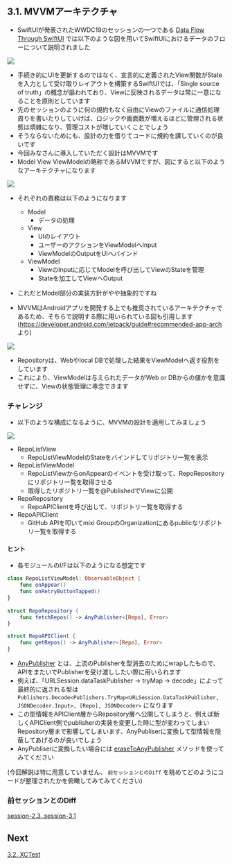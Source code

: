 ## 3.1. MVVMアーキテクチャ
- SwiftUIが発表されたWWDC19のセッションの一つである [Data Flow Through SwiftUI](https://developer.apple.com/videos/play/wwdc2019/226) では以下のような図を用いてSwiftUIにおけるデータのフローについて説明されました

<img src="https://user-images.githubusercontent.com/8536870/115537484-cf9f7600-a2d5-11eb-8b60-0847e186f288.png">

- 手続き的にUIを更新するのではなく、宣言的に定義されたView関数がStateを入力として受け取りレイアウトを構築するSwiftUIでは、「Single source of truth」の概念が謳われており、Viewに反映されるデータは常に一意になることを原則としています
- 先のセッションのように何の規約もなく自由にViewのファイルに通信処理周りを書いたりしていけば、ロジックや画面数が増えるほどに管理される状態は煩雑になり、管理コストが増していくことでしょう
- そうならないためにも、設計の力を借りてコードに規約を課していくのが良いです
- 今回みなさんに導入していただく設計はMVVMです
- Model View ViewModelの略称であるMVVMですが、図にすると以下のようなアーキテクチャになります

<img src="https://user-images.githubusercontent.com/8536870/115537612-f2ca2580-a2d5-11eb-937a-98ea74da920f.png">

- それぞれの責務は以下のようになります

  - Model
    - データの処理
  - View
    - UIのレイアウト
    - ユーザーのアクションをViewModelへInput
    - ViewModelのOutputをUIへバインド
  - ViewModel
    - ViewのInputに応じてModelを呼び出してViewのStateを管理
    - Stateを加工してViewへOutput

- これだとModel部分の実装方針がやや抽象的ですね
- MVVMはAndroidアプリを開発する上でも推奨されているアーキテクチャであるため、そちらで説明する際に用いられている図も引用します (https://developer.android.com/jetpack/guide#recommended-app-arch より)

<img src="https://user-images.githubusercontent.com/8536870/115537744-18572f00-a2d6-11eb-8d24-1e4f22d2701b.png">

- Repositoryは、Webやlocal DBで処理した結果をViewModelへ返す役割をしています
- これにより、ViewModelは与えられたデータがWeb or DBからの値かを意識せずに、Viewの状態管理に専念できます

### チャレンジ

- 以下のような構成になるように、MVVMの設計を適用してみましょう

<img src="https://user-images.githubusercontent.com/8536870/115538875-4ab55c00-a2d7-11eb-8904-b240f36ce06b.png">

- RepoListView
    - RepoListViewModelのStateをバインドしてリポジトリ一覧を表示
- RepoListViewModel
    - RepoListViewからonAppearのイベントを受け取って、RepoRepositoryにリポジトリ一覧を取得させる
    - 取得したリポジトリ一覧を@PublishedでViewに公開
- RepoRepository
    - RepoAPIClientを呼び出して、リポジトリ一覧を取得する
- RepoAPIClient
    - GitHub APIを叩いてmixi GroupのOrganizationにあるpublicなリポジトリ一覧を取得する

#### ヒント
- 各モジュールのI/Fは以下のようになる想定です

```swift
class RepoListViewModel: ObservableObject {
    func onAppear()
    func onRetryButtonTapped()
}
    
struct RepoRepository {
    func fetchRepos() -> AnyPublisher<[Repo], Error>
}

struct RepoAPIClient {
    func getRepos() -> AnyPublisher<[Repo], Error>
}
```
    
- [AnyPublisher](https://developer.apple.com/documentation/combine/anypublisher) とは、上流のPublisherを型消去のためにwrapしたもので、APIをまたいでPublisherを受け渡ししたい際に用いられます
- 例えば、「URLSession.dataTaskPublisher → tryMap → decode」によって最終的に返される型は `Publishers.Decode<Publishers.TryMap<URLSession.DataTaskPublisher, JSONDecoder.Input>, [Repo], JSONDecoder>` になります
- この型情報をAPIClient層からRepository層へ公開してしまうと、例えば新しくAPIClient側でpublisherの実装を変更した時に型が変わってしまいRepository層まで影響してしまいます、AnyPubliserに変換して型情報を隠蔽してあげるのが良いでしょう
- AnyPubliserに変換したい場合には [eraseToAnyPublisher](https://developer.apple.com/documentation/combine/just/erasetoanypublisher()) メソッドを使ってみてください

(今回解説は特に用意していません、 `前セッションとのDiff` を眺めてどのようにコードが整理されたかを俯瞰してみてみてください)

### 前セッションとのDiff
[session-2.3..session-3.1](https://github.com/mixigroup/ios-swiftui-training/compare/session-2.3..session-3.1)

## Next
[3.2. XCTest](https://github.com/mixigroup/ios-swiftui-training/tree/session-3.2)
